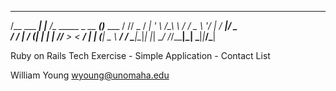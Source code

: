 _____          _         __                   _          
/__   \___  ___| |__     /__\_  _____ _ __ ___(_)___  ___ 
  / /\/ _ \/ __| '_ \   /_\ \ \/ / _ \ '__/ __| / __|/ _ \
 / / |  __/ (__| | | | //__  >  <  __/ | | (__| \__ \  __/
 \/   \___|\___|_| |_| \__/ /_/\_\___|_|  \___|_|___/\___|
                                                          
                                                          
Ruby on Rails Tech Exercise
    - Simple Application
    - Contact List

William Young
wyoung@unomaha.edu